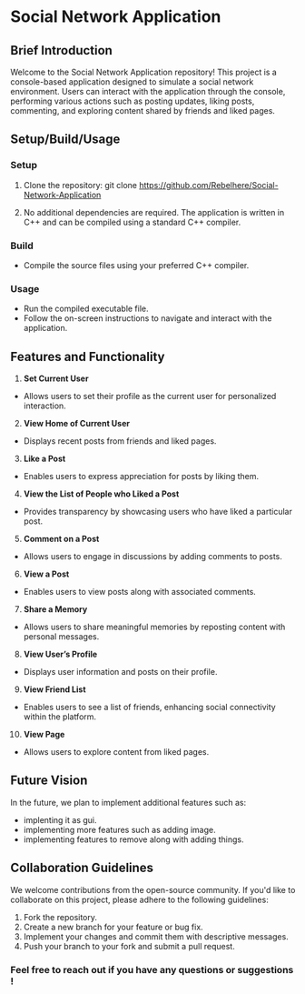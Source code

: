 # Social Network Application

## Brief Introduction

Welcome to the Social Network Application repository! This project is a console-based application designed to simulate a social network environment. Users can interact with the application through the console, performing various actions such as posting updates, liking posts, commenting, and exploring content shared by friends and liked pages.

## Setup/Build/Usage

### Setup
1. Clone the repository:
git clone https://github.com/Rebelhere/Social-Network-Application

2. No additional dependencies are required. The application is written in C++ and can be compiled using a standard C++ compiler.

### Build
- Compile the source files using your preferred C++ compiler.

### Usage
- Run the compiled executable file.
- Follow the on-screen instructions to navigate and interact with the application.

## Features and Functionality

1. **Set Current User**
- Allows users to set their profile as the current user for personalized interaction.

2. **View Home of Current User**
- Displays recent posts from friends and liked pages.

3. **Like a Post**
- Enables users to express appreciation for posts by liking them.

4. **View the List of People who Liked a Post**
- Provides transparency by showcasing users who have liked a particular post.

5. **Comment on a Post**
- Allows users to engage in discussions by adding comments to posts.

6. **View a Post**
- Enables users to view posts along with associated comments.

7. **Share a Memory**
- Allows users to share meaningful memories by reposting content with personal messages.

8. **View User’s Profile**
- Displays user information and posts on their profile.

9. **View Friend List**
- Enables users to see a list of friends, enhancing social connectivity within the platform.

10. **View Page**
 - Allows users to explore content from liked pages.

## Future Vision

In the future, we plan to implement additional features such as:
- implenting it as gui.
- implementing more features such as adding image.
- implementing features to remove along with adding things.

## Collaboration Guidelines

We welcome contributions from the open-source community. If you'd like to collaborate on this project, please adhere to the following guidelines:
1. Fork the repository.
2. Create a new branch for your feature or bug fix.
3. Implement your changes and commit them with descriptive messages.
4. Push your branch to your fork and submit a pull request.


### Feel free to reach out if you have any questions or suggestions !
